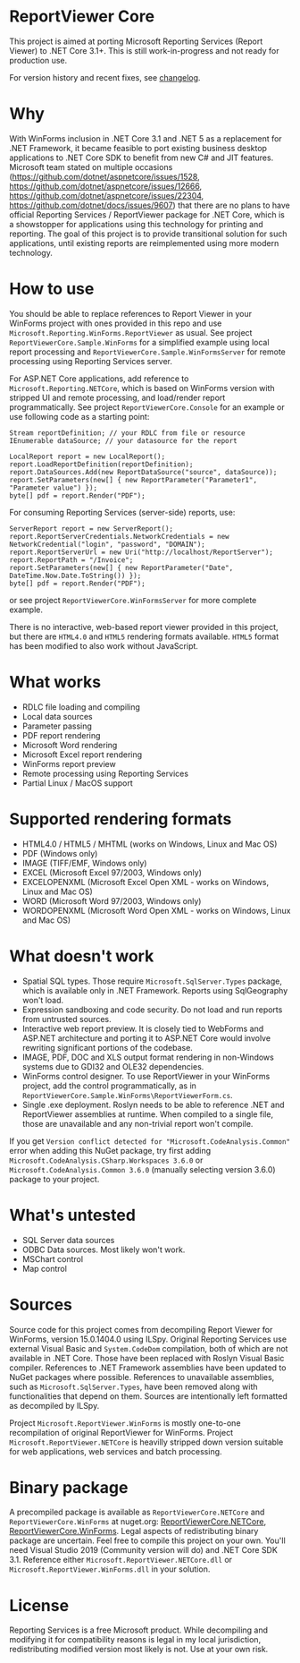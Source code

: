 # ReportViewer Core
This project is aimed at porting Microsoft Reporting Services (Report Viewer) to .NET Core 3.1+. This is still work-in-progress and not ready for production use.

For version history and recent fixes, see [changelog](CHANGELOG.md).

# Why
With WinForms inclusion in .NET Core 3.1 and .NET 5 as a replacement for .NET Framework, it became feasible to port existing business desktop applications to .NET Core SDK to benefit from new C# and JIT features. Microsoft team stated on multiple occasions (https://github.com/dotnet/aspnetcore/issues/1528, https://github.com/dotnet/aspnetcore/issues/12666, https://github.com/dotnet/aspnetcore/issues/22304, https://github.com/dotnet/docs/issues/9607) that there are no plans to have official Reporting Services / ReportViewer package for .NET Core, which is a showstopper for applications using this technology for printing and reporting. The goal of this project is to provide transitional solution for such applications, until existing reports are reimplemented using more modern technology.

# How to use
You should be able to replace references to Report Viewer in your WinForms project with ones provided in this repo and use `Microsoft.Reporting.WinForms.ReportViewer` as usual. See project `ReportViewerCore.Sample.WinForms` for a simplified example using local report processing and `ReportViewerCore.Sample.WinFormsServer` for remote processing using Reporting Services server.

For ASP.NET Core applications, add reference to `Microsoft.Reporting.NETCore`, which is based on WinForms version with stripped UI and remote processing, and load/render report programmatically. See project `ReportViewerCore.Console` for an example or use following code as a starting point:

    Stream reportDefinition; // your RDLC from file or resource
    IEnumerable dataSource; // your datasource for the report
    
    LocalReport report = new LocalReport();
    report.LoadReportDefinition(reportDefinition);
    report.DataSources.Add(new ReportDataSource("source", dataSource));
    report.SetParameters(new[] { new ReportParameter("Parameter1", "Parameter value") });
    byte[] pdf = report.Render("PDF");

For consuming Reporting Services (server-side) reports, use:

    ServerReport report = new ServerReport();
    report.ReportServerCredentials.NetworkCredentials = new NetworkCredential("login", "password", "DOMAIN");
    report.ReportServerUrl = new Uri("http://localhost/ReportServer");
    report.ReportPath = "/Invoice";
    report.SetParameters(new[] { new ReportParameter("Date", DateTime.Now.Date.ToString()) });
    byte[] pdf = report.Render("PDF");

or see project `ReportViewerCore.WinFormsServer` for more complete example.

There is no interactive, web-based report viewer provided in this project, but there are `HTML4.0` and `HTML5` rendering formats available. `HTML5` format has been modified to also work without JavaScript.

# What works
 * RDLC file loading and compiling
 * Local data sources
 * Parameter passing
 * PDF report rendering
 * Microsoft Word rendering
 * Microsoft Excel report rendering
 * WinForms report preview
 * Remote processing using Reporting Services
 * Partial Linux / MacOS support

# Supported rendering formats
 * HTML4.0 / HTML5 / MHTML (works on Windows, Linux and Mac OS)
 * PDF (Windows only)
 * IMAGE (TIFF/EMF, Windows only)
 * EXCEL (Microsoft Excel 97/2003, Windows only)
 * EXCELOPENXML (Microsoft Excel Open XML - works on Windows, Linux and Mac OS)
 * WORD (Microsoft Word 97/2003, Windows only)
 * WORDOPENXML (Microsoft Word Open XML - works on Windows, Linux and Mac OS)

# What doesn't work
 * Spatial SQL types. Those require `Microsoft.SqlServer.Types` package, which is available only in .NET Framework. Reports using SqlGeography won't load.
 * Expression sandboxing and code security. Do not load and run reports from untrusted sources.
 * Interactive web report preview. It is closely tied to WebForms and ASP.NET architecture and porting it to ASP.NET Core would involve rewriting significant portions of the codebase.
 * IMAGE, PDF, DOC and XLS output format rendering in non-Windows systems due to GDI32 and OLE32 dependencies.
 * WinForms control designer. To use ReportViewer in your WinForms project, add the control programmatically, as in `ReportViewerCore.Sample.WinForms\ReportViewerForm.cs`.
 * Single .exe deployment. Roslyn needs to be able to reference .NET and ReportViewer assemblies at runtime. When compiled to a single file, those are unavailable and any non-trivial report won't compile.

If you get `Version conflict detected for "Microsoft.CodeAnalysis.Common"` error when adding this NuGet package, try first adding `Microsoft.CodeAnalysis.CSharp.Workspaces 3.6.0` or `Microsoft.CodeAnalysis.Common 3.6.0` (manually selecting version 3.6.0) package to your project.

# What's untested
 * SQL Server data sources
 * ODBC Data sources. Most likely won't work.
 * MSChart control
 * Map control

# Sources
Source code for this project comes from decompiling Report Viewer for WinForms, version 15.0.1404.0 using ILSpy. Original Reporting Services use external Visual Basic and `System.CodeDom` compilation, both of which are not available in .NET Core. Those have been replaced with Roslyn Visual Basic compiler. References to .NET Framework assemblies have been updated to NuGet packages where possible. References to unavailable assemblies, such as `Microsoft.SqlServer.Types`, have been removed along with functionalities that depend on them. Sources are intentionally left formatted as decompiled by ILSpy.

Project `Microsoft.ReportViewer.WinForms` is mostly one-to-one recompilation of original ReportViewer for WinForms. Project `Microsoft.ReportViewer.NETCore` is heavilly stripped down version suitable for web applications, web services and batch processing.

# Binary package
A precompiled package is available as `ReportViewerCore.NETCore` and `ReportViewerCore.WinForms` at nuget.org: [ReportViewerCore.NETCore](https://www.nuget.org/packages/ReportViewerCore.NETCore/), [ReportViewerCore.WinForms](https://www.nuget.org/packages/ReportViewerCore.WinForms/). Legal aspects of redistributing binary package are uncertain. Feel free to compile this project on your own. You'll need Visual Studio 2019 (Community version will do) and .NET Core SDK 3.1. Reference either `Microsoft.ReportViewer.NETCore.dll` or `Microsoft.ReportViewer.WinForms.dll` in your solution.

# License
Reporting Services is a free Microsoft product. While decompiling and modifying it for compatibility reasons is legal in my local jurisdiction, redistributing modified version most likely is not. Use at your own risk.
